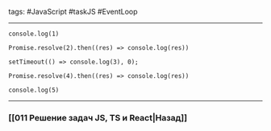 tags: #JavaScript #taskJS #EventLoop 
____

```JS
console.log(1)

Promise.resolve(2).then((res) => console.log(res))

setTimeout(() => console.log(3), 0);

Promise.resolve(4).then((res) => console.log(res))

console.log(5)
```

___
### [[011 Решение задач JS, TS и React|Назад]]
